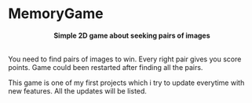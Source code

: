 # MemoryGame
<center><b>Simple 2D game about seeking pairs of images</b></center><br>

 You need to find pairs of images to win. Every right pair gives you score points. Game could been restarted after finding all the pairs.

 This game is one of my first projects which i try to update everytime with new features. All the updates will be listed.
